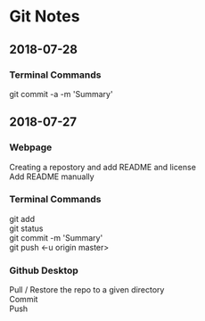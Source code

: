 # Git Notes

## 2018-07-28  

### Terminal Commands

git commit -a -m 'Summary'  

## 2018-07-27  

### Webpage

Creating a repostory and add README and license  
Add README manually  

### Terminal Commands

git add  
git status  
git commit -m 'Summary'  
git push <-u origin master>  

### Github Desktop

Pull / Restore the repo to a given directory  
Commit  
Push  

